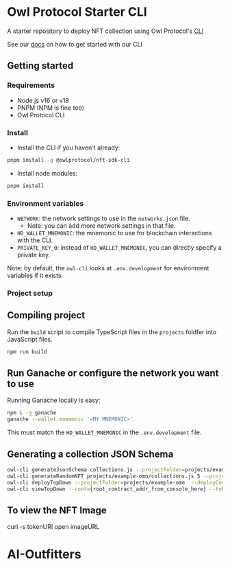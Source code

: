 # Owl Protocol Starter CLI
A starter repository to deploy NFT collection using Owl Protocol's [CLI](https://github.com/owlprotocol/owlprotocol/tree/main/packages/cli)

See our [docs](http://localhost:3000/contracts/getting-started/cli) on how to get started with our CLI

## Getting started

### Requirements
* Node.js v16 or v18
* PNPM (NPM is fine too)
* Owl Protocol CLI

### Install
* Install the CLI if you haven't already:
```bash
pnpm install -g @owlprotocol/nft-sdk-cli
```

* Install node modules:
```bash
pnpm install
```

### Environment variables
* `NETWORK`: the network settings to use in the `networks.json` file.
    * Note: you can add more network settings in that file.
* `HD_WALLET_MNEMONIC`: the mnemonic to use for blockchain interactions with the CLI.
* `PRIVATE_KEY_0`: instead of `HD_WALLET_MNEMONIC`, you can directly specify a private key.

Note: by default, the `owl-cli` looks at `.env.development` for environment variables if it exists.

### Project setup

## Compiling project
Run the `build` script to compile TypeScript files in the `projects` foldfer into JavaScript files.

```bash
npm run build
```

## Run Ganache or configure the network you want to use

Running Ganache locally is easy:
```bash
npm i -g ganache
ganache --wallet.mnemonic '<MY MNEMONIC>'
```

This must match the `HD_WALLET_MNEMONIC` in the `.env.development` file.

## Generating a collection JSON Schema
```bash
owl-cli generateJsonSchema collections.js --projectFolder=projects/example-omo
owl-cli generateRandomNFT projects/example-omo/collections.js 5 --project= projects/example-omo 
owl-cli deployTopDown --projectFolder=projects/example-omo  --deployCommon=true --debug=true
owl-cli viewTopDown --root={root_contract_addr_from_console_here} --tokenId=3 --debug
```
## To view the NFT Image
curl -s tokenURI 
open imageURL

# AI-Outfitters
